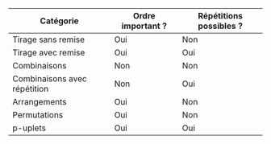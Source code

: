 | Catégorie                    | Ordre important ? | Répétitions possibles ? |
| ---------------------------- | ----------------- | ----------------------- |
| Tirage sans remise           | Oui               | Non                     |
| Tirage avec remise           | Oui               | Oui                     |
| Combinaisons                 | Non               | Non                     |
| Combinaisons avec répétition | Non               | Oui                     |
| Arrangements                 | Oui               | Non                     |
| Permutations                 | Oui               | Non                     |
| p-uplets                     | Oui               | Oui                     |
